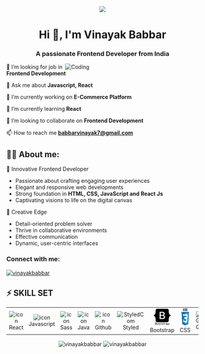 <p align="center"><img src="https://readme-typing-svg.herokuapp.com/?lines=Captivating%20User%20Experience%20;Correct%20Logic%20and%20high%20Creativety;High%20Coding%20level%20and%20Clean%20Code&font=Saira&center=true&width=650&height=120&color=00308F&vCenter=true&size=36"></p>

<h1 align="center">Hi 👋, I'm Vinayak Babbar</h1>
<h3 align="center">A passionate Frontend Developer from India</h3>
<img align="right" alt="Coding" width="350" src="https://camo.githubusercontent.com/40165a147c3dcea0fa1db780bb533fc5f98546ccfb9d5d05ddb2f429277f5348/68747470733a2f2f616e616c7974696373696e6469616d61672e636f6d2f77702d636f6e74656e742f75706c6f6164732f323031382f31322f646576656c6f7065722d6472696262626c652e676966" />



  
 🤔 I’m looking for job in **Frontend Development**

 💬 Ask me about **Javascript, React**

 🔭 I’m currently working on **E-Commerce Platform**

 🌱 I’m currently learning **React**

 👯 I’m looking to collaborate on **Frontend Development**

 📫 How to reach me **babbarvinayak7@gmail.com**

 

## 👨‍💻  About me:
🚀 Innovative Frontend Developer<br>
- Passionate about crafting engaging user experiences<br>
- Elegant and responsive web developments<br>
- Strong foundation in <b>HTML, CSS, JavaScript and React Js</b><br>
- Captivating visions to life on the digital canvas<br>

🎨 Creative Edge<br>
- Detail-oriented problem solver<br>
- Thrive in collaborative environments<br>
- Effective communication<br>
- Dynamic, user-centric interfaces<br>

<h3 align="left">Connect with me:</h3>
<p align="left">
<a href="https://linkedin.com/in/vinayakbabbar" target="blank"><img align="center" src="https://raw.githubusercontent.com/rahuldkjain/github-profile-readme-generator/master/src/images/icons/Social/linked-in-alt.svg" alt="vinayakbabbar" height="30" width="40" /></a>
</p>


<h2>⚡ SKILL SET</h2>

<table align="center">
  <tr>
    <td align="center" width="90">
    <img src="https://techstack-generator.vercel.app/react-icon.svg" alt="icon" width="55" height="55" />
      <br>React
    </td>
    <td align="center" width="90">
      <img src="https://techstack-generator.vercel.app/js-icon.svg" alt="icon" width="55" height="55" />
      <br>Javascript
    </td>
   <td align="center" width="90">
      <img src="https://techstack-generator.vercel.app/sass-icon.svg" alt="icon" width="55" height="55" />
      <br>Sass
    </td>
   <td align="center" width="90">
      <img src="https://techstack-generator.vercel.app/java-icon.svg" alt="icon" width="55" height="55" />
      <br>Java
    </td>
   <td align="center" width="90">
      <img src="https://techstack-generator.vercel.app/github-icon.svg" alt="icon" width="55" height="55" />
      <br>Github
    </td>
     <td align="center" width="90">
      <img src="https://skillicons.dev/icons?i=styledcomponents" width="45" height="45" alt="StyledCom" />
      <br>Styled
    </td>
    <td align="center" width="90">
      <img src="https://raw.githubusercontent.com/devicons/devicon/master/icons/bootstrap/bootstrap-plain-wordmark.svg" width="45" height="45" alt="Bootstrap" />
      <br>Bootstrap
    </td>
    <td align="center" width="90">
      <img src="https://raw.githubusercontent.com/devicons/devicon/master/icons/css3/css3-original-wordmark.svg" width="45" height="45" alt="CSS" />
      <br>CSS
    </td>
    <td align="center" width="90">
      <img src="https://www.vectorlogo.zone/logos/git-scm/git-scm-icon.svg" width="45" height="45" alt="Git" />
      <br>Git
    </td>
    <td align="center" width="90">
      <img src="https://raw.githubusercontent.com/devicons/devicon/master/icons/html5/html5-original-wordmark.svg" width="45" height="45" alt="HTML" />
      <br>HTML
    </td>   
    
  </tr>
  
</table>


<p align="center"><img align="center" src="https://github-readme-stats.vercel.app/api/top-langs?username=vinayakbabbar&show_icons=true&locale=en&layout=compact" alt="vinayakbabbar" />
<img align="center" src="https://github-readme-streak-stats.herokuapp.com/?user=vinayakbabbar&" alt="vinayakbabbar" /></p>

<p></p>

<!--


**vinayakbabbar/vinayakbabbar** is a ✨ _special_ ✨ repository because its `README.md` (this file) appears on your GitHub profile.

Here are some ideas to get you started:

- 🔭 I’m currently working on ...
- 🌱 I’m currently learning ...
- 👯 I’m looking to collaborate on ...
- 🤔 I’m looking for help with ...
- 💬 Ask me about ...
- 📫 How to reach me: ...
- 😄 Pronouns: ...
- ⚡ Fun fact: ...
-->
